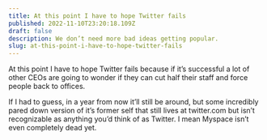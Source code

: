```yaml
---
title: At this point I have to hope Twitter fails
published: 2022-11-10T23:20:18.109Z
draft: false
description: We don’t need more bad ideas getting popular.
slug: at-this-point-i-have-to-hope-twitter-fails
---
```

At this point I have to hope Twitter fails because if it’s successful a lot of other CEOs are going to wonder if they can cut half their staff and force people back to offices.

If I had to guess, in a year from now it’ll still be around, but some incredibly pared down version of it’s former self that still lives at twitter.com but isn’t recognizable as anything you’d think of as Twitter. I mean Myspace isn’t even completely dead yet.